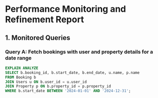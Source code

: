 # Performance Monitoring and Refinement Report

## 1. Monitored Queries

### Query A: Fetch bookings with user and property details for a date range
```sql
EXPLAIN ANALYZE
SELECT b.booking_id, b.start_date, b.end_date, u.name, p.name
FROM Booking b
JOIN Users u ON b.user_id = u.user_id
JOIN Property p ON b.property_id = p.property_id
WHERE b.start_date BETWEEN '2024-01-01' AND '2024-12-31';

